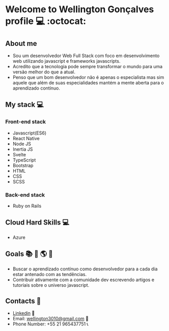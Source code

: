 # Welcome to **Wellington Gonçalves** profile :computer: :octocat:

## About me
- Sou um desenvolvedor Web Full Stack com foco em desenvolvimento web utilizando javascript e frameworks javascripts.
- Acredito que a tecnologia pode sempre transformar o mundo para uma versão melhor do que a atual. 
- Penso que um bom desenvolvedor não é apenas o especialista mas sim aquele que além de suas especialidades mantém a mente aberta para o aprendizado contínuo. 

## My stack :computer:

### Front-end stack
- Javascript(ES6)
- React Native
- Node JS
- Inertia JS
- Svelte
- TypeScript
- Bootstrap
- HTML
- CSS
- SCSS

### Back-end stack
- Ruby on Rails

## Cloud Hard Skills :computer:
- Azure

## Goals :books: :dart: :earth_americas: :rocket:

- Buscar o aprendizado contínuo como desenvolvedor para a cada dia estar antenado com as tendências.
- Contribuir ativamente com a comunidade dev escrevendo artigos e tutoriais sobre o universo javascript.

## Contacts :iphone:

- [Linkedin](https://www.linkedin.com/in/wellington-gon%C3%A7alves-da-silva-072bb77a/) :briefcase:
- Email: wellington3010@gmail.com :e-mail:
- Phone Number: +55 21 965437751 :telephone_receiver:
